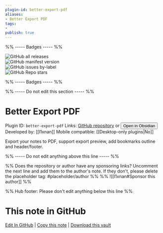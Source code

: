 ```yaml
---
plugin-id: better-export-pdf
aliases:
- Better Export PDF
tags: 
- 
publish: true
---
```


%% ----- Badges ----- %%

![GitHub all releases](https://img.shields.io/github/downloads/l1xnan/obsidian-better-export-pdf/total?color=573E7A&logo=github&style=for-the-badge)   
![GitHub manifest version](https://img.shields.io/github/manifest-json/v/l1xnan/obsidian-better-export-pdf?color=573E7A&logo=github&style=for-the-badge)   
![GitHub issues by-label](https://img.shields.io/github/issues/l1xnan/obsidian-better-export-pdf/help%20wanted?color=573E7A&logo=github&style=for-the-badge)   
![GitHub Repo stars](https://img.shields.io/github/stars/l1xnan/obsidian-better-export-pdf?color=573E7A&logo=github&style=for-the-badge)

%% ----- Badges ----- %%

%% ----- Do not edit this section ----- %%

# Better Export PDF

Plugin ID: `better-export-pdf`
Links: [GitHub repository](https://github.com/l1xnan/obsidian-better-export-pdf) or [<button id=HH>Open in Obsidian</button>](obsidian://show-plugin?id=better-export-pdf)
Developed by: [[l1xnan]]
Mobile compatible: [[Desktop-only plugins|No]]

Export your notes to PDF, support export preview, add bookmarks outline and header/footer.

%% ----- Do not edit anything above this line ----- %% 

%% Does the repository or author have any sponsoring links? Uncomment the next line and add them to the author's note. If they don't, please delete the placeholder tag: #placeholder/author %%
%% ![[l1xnan#Sponsor this author]] %%

%% Hub footer: Please don't edit anything below this line %%

# This note in GitHub

<span class="git-footer">[Edit In GitHub](https://github.dev/obsidian-community/obsidian-hub/blob/main/02%20-%20Community%20Expansions/02.05%20All%20Community%20Expansions/Plugins/better-export-pdf.md "git-hub-edit-note") | [Copy this note](https://raw.githubusercontent.com/obsidian-community/obsidian-hub/main/02%20-%20Community%20Expansions/02.05%20All%20Community%20Expansions/Plugins/better-export-pdf.md "git-hub-copy-note") | [Download this vault](https://github.com/obsidian-community/obsidian-hub/archive/refs/heads/main.zip "git-hub-download-vault") </span>
